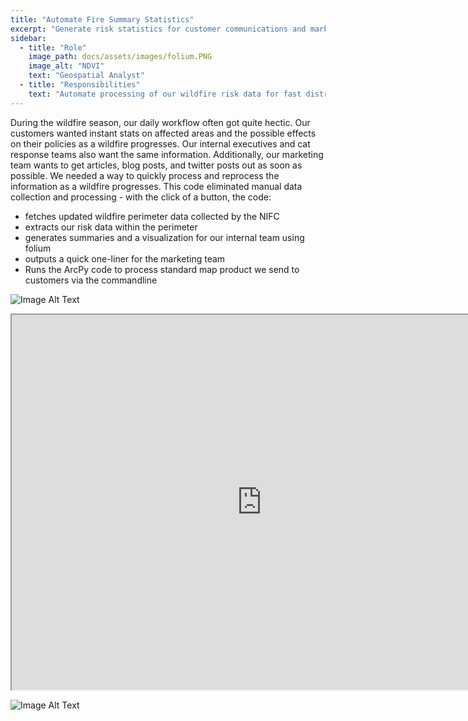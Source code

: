 ```yaml
---
title: "Automate Fire Summary Statistics"
excerpt: "Generate risk statistics for customer communications and marketing"
sidebar:
  - title: "Role"
    image_path: docs/assets/images/folium.PNG
    image_alt: "NDVI"
    text: "Geospatial Analyst"
  - title: "Responsibilities"
    text: "Automate processing of our wildfire risk data for fast distribution to customers, internal stakeholders, and marketing teams"
---
```


During the wildfire season, our daily workflow often got quite hectic. Our customers wanted instant stats on affected areas and the possible effects on their policies as a wildfire progresses. Our internal executives and cat response teams also want the same information. Additionally, our marketing team wants to get articles, blog posts, and twitter posts out as soon as possible. We needed a way to quickly process and reprocess the information as a wildfire progresses. This code eliminated manual data collection and processing - with the click of a button, the code:
* fetches updated wildfire perimeter data collected by the NIFC
* extracts our risk data within the perimeter
* generates summaries and a visualization for our internal team using folium
* outputs a quick one-liner for the marketing team
* Runs the ArcPy code to process standard map product we send to customers via the commandline


![Image Alt Text](/assets/images/folium.PNG)

<iframe src="https://nbviewer.jupyter.org/github/kmp24/kmp24.github.io/blob/master/assets/docs/AnalyzeFirePerimeter.ipynb" width="800" height="600"></iframe>

![Image Alt Text](/assets/images/fire_map.PNG)